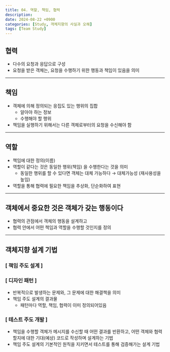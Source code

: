 ```yaml
---
title: 04. 역할, 책임, 협력
description: 
date: 2024-08-22 +0900
categories: [Study, 객체지향의 사실과 오해]
tags: [Team Study]
---
```


## <b>협력</b>
- 다수의 요청과 응답으로 구성
- 요청을 받은 객체는, 요청을 수행하기 위한 행동과 책임이 있음을 의미 

---
## <b>책임</b>
- 객체에 의해 정의되는 응집도 있는 행위의 집합
  - 알아야 하는 정보
  - 수행해야 할 행위
- 책임을 실행하기 위해서는 다른 객체로부터의 요청을 수신해야 함

---
## <b>역할</b>
- 책임에 대한 정의(이름)
- 역할이 같다는 것은 동일한 행위(책임) 을 수행한다는 것을 의미
  - 동일한 행위를 할 수 있다면 객체는 대체 가능하다 → 대체가능성 (재사용성을 높임)
- 역할을 통해 협력에 필요한 책임을 추상화, 단순화하여 표현

---
## <b>객체에서 중요한 것은 객체가 갖는 행동이다</b>
- 협력의 관점에서 객체의 행동을 설계하고
- 협력 안에서 어떤 책임과 역할을 수행할 것인지를 정의

---
## <b>객체지향 설계 기법</b>
### [ 책임 주도 설계 ]

### [ 디자인 패턴 ]
- 반복적으로 발생하는 문제와, 그 문제에 대한 해결책을 의미
- 책임 주도 설계의 결과물
  - 패턴마다 역할, 책임, 협력이 이미 정의되어있음

### [ 테스트 주도 개발 ]
- 책임을 수행할 객체가 메시지를 수신할 때 어떤 결과를 반환하고, 어떤 객체와 협력할지에 대한 기대(예상) 코드로 작성하며 설계하는 기법
- 책임 주도 설계의 기본적인 원칙을 지키면서 테스트를 통해 검증해가는 설계 기법
  




